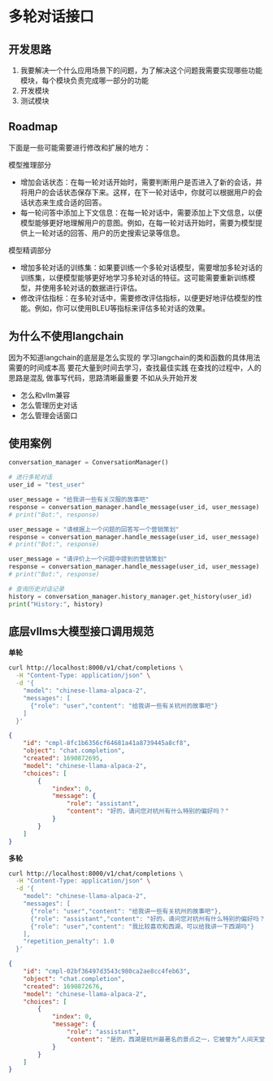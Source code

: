 # 多轮对话接口

## 开发思路
1. 我要解决一个什么应用场景下的问题，为了解决这个问题我需要实现哪些功能模块，每个模块负责完成哪一部分的功能
2. 开发模块
3. 测试模块

## Roadmap
下面是一些可能需要进行修改和扩展的地方：

模型推理部分
- 增加会话状态：在每一轮对话开始时，需要判断用户是否进入了新的会话，并将用户的会话状态保存下来。这样，在下一轮对话中，你就可以根据用户的会话状态来生成合适的回答。 
- 每一轮问答中添加上下文信息：在每一轮对话中，需要添加上下文信息，以便模型能够更好地理解用户的意图。例如，在每一轮对话开始时，需要为模型提供上一轮对话的回答、用户的历史搜索记录等信息。 

模型精调部分
- 增加多轮对话的训练集：如果要训练一个多轮对话模型，需要增加多轮对话的训练集，以便模型能够更好地学习多轮对话的特征。这可能需要重新训练模型，并使用多轮对话的数据进行评估。 
- 修改评估指标：在多轮对话中，需要修改评估指标，以便更好地评估模型的性能。例如，你可以使用BLEU等指标来评估多轮对话的效果。


## 为什么不使用langchain

因为不知道langchain的底层是怎么实现的
学习langchain的类和函数的具体用法需要的时间成本高
要花大量到时间去学习，查找最佳实践
在查找的过程中，人的思路是混乱
做事写代码，思路清晰最重要
不如从头开始开发

- 怎么和vllm兼容
- 怎么管理历史对话
- 怎么管理会话窗口


## 使用案例

```python
conversation_manager = ConversationManager()

# 进行多轮对话
user_id = "test_user"

user_message = "给我讲一些有关汉服的故事吧"
response = conversation_manager.handle_message(user_id, user_message)
# print("Bot:", response)

user_message = "请根据上一个问题的回答写一个营销策划"
response = conversation_manager.handle_message(user_id, user_message)
# print("Bot:", response)

user_message = "请评价上一个问题中提到的营销策划"
response = conversation_manager.handle_message(user_id, user_message)
# print("Bot:", response)

# 查询历史对话记录
history = conversation_manager.history_manager.get_history(user_id)
print("History:", history)
```


## 底层vllms大模型接口调用规范

**单轮**
```bash
curl http://localhost:8000/v1/chat/completions \
  -H "Content-Type: application/json" \
  -d '{
    "model": "chinese-llama-alpaca-2",
    "messages": [
      {"role": "user","content": "给我讲一些有关杭州的故事吧"}
    ]
  }'
```

```json
{
    "id": "cmpl-8fc1b6356cf64681a41a8739445a8cf8",
    "object": "chat.completion",
    "created": 1690872695,
    "model": "chinese-llama-alpaca-2",
    "choices": [
        {
            "index": 0,
            "message": {
                "role": "assistant",
                "content": "好的，请问您对杭州有什么特别的偏好吗？"
            }
        }
    ]
}
```

**多轮**
```bash
curl http://localhost:8000/v1/chat/completions \
  -H "Content-Type: application/json" \
  -d '{
    "model": "chinese-llama-alpaca-2",
    "messages": [
      {"role": "user","content": "给我讲一些有关杭州的故事吧"},
      {"role": "assistant","content": "好的，请问您对杭州有什么特别的偏好吗？"},
      {"role": "user","content": "我比较喜欢和西湖，可以给我讲一下西湖吗"}
    ],
    "repetition_penalty": 1.0
  }'
```

```json
{
    "id": "cmpl-02bf36497d3543c980ca2ae8cc4feb63",
    "object": "chat.completion",
    "created": 1690872676,
    "model": "chinese-llama-alpaca-2",
    "choices": [
        {
            "index": 0,
            "message": {
                "role": "assistant",
                "content": "是的，西湖是杭州最著名的景点之一，它被誉为“人间天堂”。 <\\s>"
            }
        }
    ]
}
```
